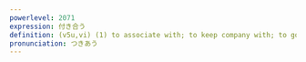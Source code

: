 ```yaml
---
powerlevel: 2071
expression: 付き合う
definition: (v5u,vi) (1) to associate with; to keep company with; to go out with; to go steady with; to get on with; (2) to go along with; to follow someone's lead; to accompany someone; to compromise; (P)
pronunciation: つきあう
---
```

